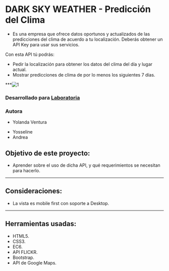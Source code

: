 # DARK SKY WEATHER - Predicción del Clima
- Es una empresa que ofrece datos oportunos y actualizados de las predicciones del clima de acuerdo a tu localización. Deberás obtener un API Key para usar sus servicios.

Con esta API tú podrás:
- Pedir la localización para obtener los datos del clima del día y lugar actual.
- Mostrar predicciones de clima de por lo menos los siguientes 7 días.

***![1](https://user-images.githubusercontent.com/32283689/36367643-9a443b7a-1521-11e8-96b0-283e77bd9258.PNG)

### Desarrollado para [Laboratoria](http://laboratoria.la) 

### Autora
+ Yolanda Ventura
* Yosseline 
* Andrea 


## Objetivo de este proyecto:

- Aprender sobre el uso de dicha API, y qué requerimientos se necesitan para hacerlo.

***

## Consideraciones:

- La vista es mobile first con soporte a Desktop.

***

## Herramientas usadas:

- HTML5.
- CSS3.
- EC6.
- API FLICKR.
- Bootstrap.
- API de Google Maps.
